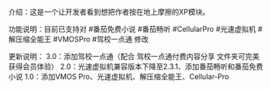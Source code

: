 介绍：这是一个让开发者看到想把作者按在地上摩擦的XP模块。

功能说明：目前已支持对
#番茄免费小说 #番茄畅听 #CellularPro #光速虚拟机 #解压缩全能王 #VMOSPro #驾校一点通 修改

更新说明：
3.0：添加驾校一点通（配合 驾校一点通付费内容分享 文件夹可完美获得会员体验）
2.0：光速虚拟机兼容版本下降至2.3.1、添加番茄畅听和番茄免费小说
1.0：添加VMOS Pro、光速虚拟机、解压缩全能王、Cellular-Pro
